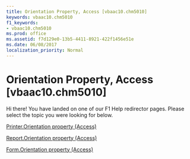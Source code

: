 ```yaml
---
title: Orientation Property, Access [vbaac10.chm5010]
keywords: vbaac10.chm5010
f1_keywords:
- vbaac10.chm5010
ms.prod: office
ms.assetid: f7d129e0-13b5-4411-8921-422f1456e51e
ms.date: 06/08/2017
localization_priority: Normal
---
```



# Orientation Property, Access [vbaac10.chm5010]

Hi there! You have landed on one of our F1 Help redirector pages. Please select the topic you were looking for below.

[Printer.Orientation property (Access)](http://msdn.microsoft.com/library/274c875b-dcea-1534-3215-132001bbf53f%28Office.15%29.aspx)

[Report.Orientation property (Access)](http://msdn.microsoft.com/library/46687f4f-77e2-d9c3-ed12-5df0a8abc2bb%28Office.15%29.aspx)

[Form.Orientation property (Access)](http://msdn.microsoft.com/library/25a13b75-48b7-69bd-4d70-e9aa8a94652e%28Office.15%29.aspx)

